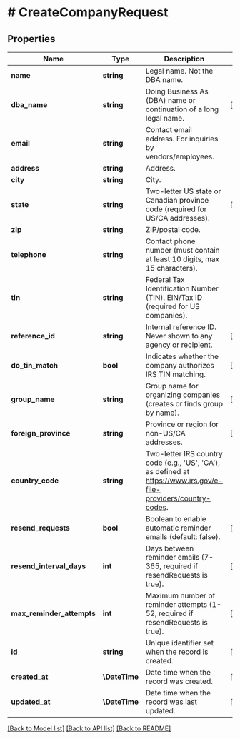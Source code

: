 # # CreateCompanyRequest

## Properties

Name | Type | Description | Notes
------------ | ------------- | ------------- | -------------
**name** | **string** | Legal name. Not the DBA name. |
**dba_name** | **string** | Doing Business As (DBA) name or continuation of a long legal name. | [optional]
**email** | **string** | Contact email address. For inquiries by vendors/employees. |
**address** | **string** | Address. |
**city** | **string** | City. |
**state** | **string** | Two-letter US state or Canadian province code (required for US/CA addresses). | [optional]
**zip** | **string** | ZIP/postal code. |
**telephone** | **string** | Contact phone number (must contain at least 10 digits, max 15 characters). |
**tin** | **string** | Federal Tax Identification Number (TIN). EIN/Tax ID (required for US companies). |
**reference_id** | **string** | Internal reference ID. Never shown to any agency or recipient. | [optional]
**do_tin_match** | **bool** | Indicates whether the company authorizes IRS TIN matching. | [optional]
**group_name** | **string** | Group name for organizing companies (creates or finds group by name). | [optional]
**foreign_province** | **string** | Province or region for non-US/CA addresses. | [optional]
**country_code** | **string** | Two-letter IRS country code (e.g., &#39;US&#39;, &#39;CA&#39;), as defined at https://www.irs.gov/e-file-providers/country-codes. |
**resend_requests** | **bool** | Boolean to enable automatic reminder emails (default: false). | [optional]
**resend_interval_days** | **int** | Days between reminder emails (7-365, required if resendRequests is true). | [optional]
**max_reminder_attempts** | **int** | Maximum number of reminder attempts (1-52, required if resendRequests is true). | [optional]
**id** | **string** | Unique identifier set when the record is created. | [optional]
**created_at** | **\DateTime** | Date time when the record was created. | [optional]
**updated_at** | **\DateTime** | Date time when the record was last updated. | [optional]

[[Back to Model list]](../../../README.md#models) [[Back to API list]](../../../README.md#endpoints) [[Back to README]](../../../README.md)
